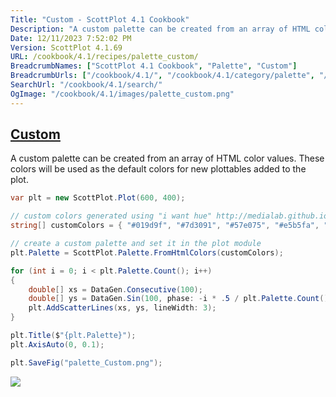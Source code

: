 ```yaml
---
Title: "Custom - ScottPlot 4.1 Cookbook"
Description: "A custom palette can be created from an array of HTML color values. These colors will be used as the default colors for new plottables added to the plot."
Date: 12/11/2023 7:52:02 PM
Version: ScottPlot 4.1.69
URL: /cookbook/4.1/recipes/palette_custom/
BreadcrumbNames: ["ScottPlot 4.1 Cookbook", "Palette", "Custom"]
BreadcrumbUrls: ["/cookbook/4.1/", "/cookbook/4.1/category/palette", "/cookbook/4.1/recipes/palette_custom/"]
SearchUrl: "/cookbook/4.1/search/"
OgImage: "/cookbook/4.1/images/palette_custom.png"
---
```


<h2><a href='/cookbook/4.1/recipes/palette_custom/'>Custom</a></h2>

A custom palette can be created from an array of HTML color values. These colors will be used as the default colors for new plottables added to the plot.

```cs
var plt = new ScottPlot.Plot(600, 400);

// custom colors generated using "i want hue" http://medialab.github.io/iwanthue/
string[] customColors = { "#019d9f", "#7d3091", "#57e075", "#e5b5fa", "#009118" };

// create a custom palette and set it in the plot module
plt.Palette = ScottPlot.Palette.FromHtmlColors(customColors);

for (int i = 0; i < plt.Palette.Count(); i++)
{
    double[] xs = DataGen.Consecutive(100);
    double[] ys = DataGen.Sin(100, phase: -i * .5 / plt.Palette.Count());
    plt.AddScatterLines(xs, ys, lineWidth: 3);
}

plt.Title($"{plt.Palette}");
plt.AxisAuto(0, 0.1);

plt.SaveFig("palette_Custom.png");
```

<img src='../../images/palette_custom.png' class='d-block mx-auto my-5' />


